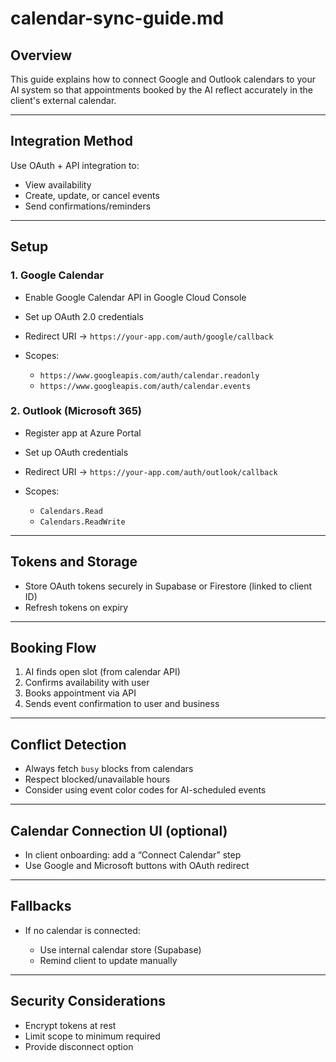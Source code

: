 # calendar-sync-guide.md

## Overview

This guide explains how to connect Google and Outlook calendars to your AI system so that appointments booked by the AI reflect accurately in the client's external calendar.

---

## Integration Method

Use OAuth + API integration to:

* View availability
* Create, update, or cancel events
* Send confirmations/reminders

---

## Setup

### 1. Google Calendar

* Enable Google Calendar API in Google Cloud Console
* Set up OAuth 2.0 credentials
* Redirect URI → `https://your-app.com/auth/google/callback`
* Scopes:

  * `https://www.googleapis.com/auth/calendar.readonly`
  * `https://www.googleapis.com/auth/calendar.events`

### 2. Outlook (Microsoft 365)

* Register app at Azure Portal
* Set up OAuth credentials
* Redirect URI → `https://your-app.com/auth/outlook/callback`
* Scopes:

  * `Calendars.Read`
  * `Calendars.ReadWrite`

---

## Tokens and Storage

* Store OAuth tokens securely in Supabase or Firestore (linked to client ID)
* Refresh tokens on expiry

---

## Booking Flow

1. AI finds open slot (from calendar API)
2. Confirms availability with user
3. Books appointment via API
4. Sends event confirmation to user and business

---

## Conflict Detection

* Always fetch `busy` blocks from calendars
* Respect blocked/unavailable hours
* Consider using event color codes for AI-scheduled events

---

## Calendar Connection UI (optional)

* In client onboarding: add a “Connect Calendar” step
* Use Google and Microsoft buttons with OAuth redirect

---

## Fallbacks

* If no calendar is connected:

  * Use internal calendar store (Supabase)
  * Remind client to update manually

---

## Security Considerations

* Encrypt tokens at rest
* Limit scope to minimum required
* Provide disconnect option
